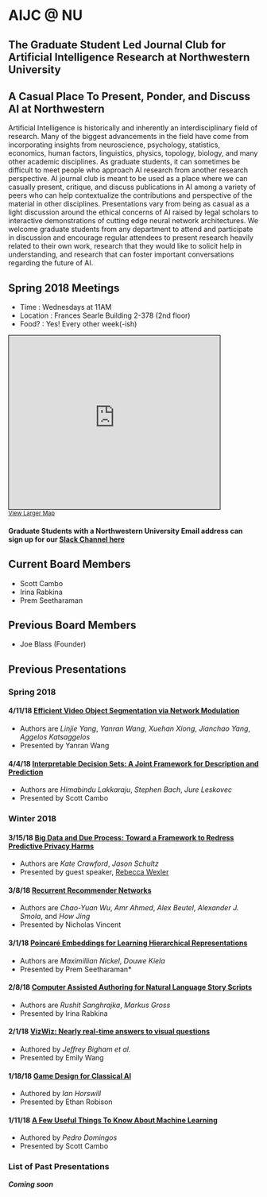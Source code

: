 # AIJC @ NU
## The Graduate Student Led Journal Club for Artificial Intelligence Research at Northwestern University

## A Casual Place To Present, Ponder, and Discuss AI at Northwestern
Artificial Intelligence is historically and inherently an interdisciplinary 
field of research. Many of the biggest advancements in the field 
have come from incorporating insights from neuroscience, psychology, statistics,
economics, human factors, linguistics, physics, topology, biology, and many other academic disciplines.
As graduate students, it can sometimes be difficult to meet people who
approach AI research from another research perspective. AI journal club
is meant to be used as a place where we can casually present, critique,
and discuss publications in AI among a variety of peers who can 
help contextualize the contributions and perspective of the material
in other disciplines. Presentations vary from being as casual as a light discussion
around the ethical concerns of AI raised by legal scholars to interactive demonstrations
of cutting edge neural network architectures. We welcome graduate students from
any department to attend and participate in discussion and encourage
regular attendees to present research heavily related to their own work,
research that they would like to solicit help in understanding, and research
that can foster important conversations regarding the future of AI.

## Spring 2018 Meetings
* Time : Wednesdays at 11AM
* Location : Frances Searle Building 2-378 (2nd floor)
* Food? : Yes! Every other week(-ish)

<iframe width="425" height="350" frameborder="0" scrolling="no" marginheight="0" marginwidth="0" src="https://www.openstreetmap.org/export/embed.html?bbox=-87.67654180526733%2C42.057282936616836%2C-87.67128467559814%2C42.05984790385373&amp;layer=mapnik&amp;marker=42.05856543318562%2C-87.67391324043274" style="border: 1px solid black"></iframe><br/><small><a href="https://www.openstreetmap.org/?mlat=42.05857&amp;mlon=-87.67391#map=19/42.05857/-87.67391">View Larger Map</a></small>

#### Graduate Students with a Northwestern University Email address can sign up for our **[Slack Channel here](https://aijournalclub.slack.com/)**

## Current Board Members
* Scott Cambo
* Irina Rabkina
* Prem Seetharaman

## Previous Board Members
* Joe Blass (Founder)

## Previous Presentations
### Spring 2018
#### 4/11/18 [Efficient Video Object Segmentation via Network Modulation](https://arxiv.org/pdf/1802.01218.pdf)
* Authors are *Linjie Yang*, *Yanran Wang*, *Xuehan Xiong*, *Jianchao Yang*, *Aggelos Katsaggelos*
* Presented by Yanran Wang

#### 4/4/18 [Interpretable Decision Sets: A Joint Framework for Description and Prediction](https://dl.acm.org/citation.cfm?id=2939874)
* Authors are *Himabindu Lakkaraju*, *Stephen Bach*, *Jure Leskovec*
* Presented by Scott Cambo

### Winter 2018
#### 3/15/18 [Big Data and Due Process: Toward a Framework to Redress Predictive Privacy Harms](http://lawdigitalcommons.bc.edu/cgi/viewcontent.cgi?article=3351&context=bclr)
* Authors are *Kate Crawford*, *Jason Schultz*
* Presented by guest speaker, [Rebecca Wexler](https://law.yale.edu/rebecca-wexler)

#### 3/8/18 [Recurrent Recommender Networks](http://alexbeutel.com/papers/rrn_wsdm2017.pdf)
* Authors are *Chao-Yuan Wu*, *Amr Ahmed*, *Alex Beutel*, *Alexander J. Smola*, and *How Jing*
* Presented by Nicholas Vincent

#### 3/1/18 [Poincaré Embeddings for Learning Hierarchical Representations](https://papers.nips.cc/paper/7213-poincare-embeddings-for-learning-hierarchical-representations)
* Authors are *Maximillian Nickel*, *Douwe Kiela*
* Presented by Prem Seetharaman*

#### 2/8/18 [Computer Assisted Authoring for Natural Language Story Scripts](https://www.disneyresearch.com/publication/computer-assisted-authoring-natural-language-story-scripts/)
* Authors are *Rushit Sanghrajka*, *Markus Gross*
* Presented by Irina Rabkina

#### 2/1/18 [VizWiz: Nearly real-time answers to visual questions](https://dl.acm.org/citation.cfm?id=1806020)
* Authored by *Jeffrey Bigham et al.*
* Presented by Emily Wang

#### 1/18/18 [Game Design for Classical AI](https://www.scholars.northwestern.edu/en/publications/game-design-for-classical-ai)
* Authored by *Ian Horswill*
* Presented by Ethan Robison

#### 1/11/18 [A Few Useful Things To Know About Machine Learning](https://homes.cs.washington.edu/~pedrod/papers/cacm12.pdf)
* Authored by *Pedro Domingos*
* Presented by Scott Cambo

### List of Past Presentations
***Coming soon***

